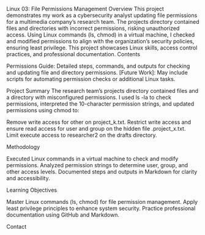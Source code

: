 Linux 03: File Permissions Management
Overview
This project demonstrates my work as a cybersecurity analyst updating file permissions for a multimedia company’s research team. The projects directory contained files and directories with incorrect permissions, risking unauthorized access. Using Linux commands (ls, chmod) in a virtual machine, I checked and modified permissions to align with the organization’s security policies, ensuring least privilege. This project showcases Linux skills, access control practices, and professional documentation.
Contents

Permissions Guide: Detailed steps, commands, and outputs for checking and updating file and directory permissions.
[Future Work]: May include scripts for automating permission checks or additional Linux tasks.

Project Summary
The research team’s projects directory contained files and a directory with misconfigured permissions. I used ls -la to check permissions, interpreted the 10-character permission strings, and updated permissions using chmod to:

Remove write access for other on project_k.txt.
Restrict write access and ensure read access for user and group on the hidden file .project_x.txt.
Limit execute access to researcher2 on the drafts directory.

Methodology

Executed Linux commands in a virtual machine to check and modify permissions.
Analyzed permission strings to determine user, group, and other access levels.
Documented steps and outputs in Markdown for clarity and accessibility.

Learning Objectives

Master Linux commands (ls, chmod) for file permission management.
Apply least privilege principles to enhance system security.
Practice professional documentation using GitHub and Markdown.

Contact

